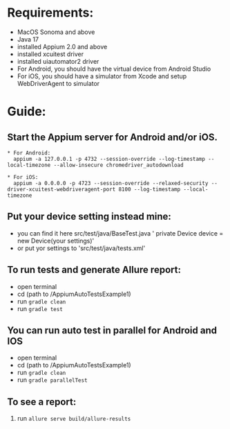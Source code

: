 # Requirements:
* MacOS Sonoma and above
* Java 17
* installed Appium 2.0 and above
* installed xcuitest driver
* installed uiautomator2 driver
* For Android, you should have the virtual device from Android Studio
* For iOS, you should have a simulator from Xcode and setup WebDriverAgent to simulator


# Guide:
## Start the Appium server for Android and/or iOS.
    * For Android:
      appium -a 127.0.0.1 -p 4732 --session-override --log-timestamp --local-timezone --allow-insecure chromedriver_autodownload

    * For iOS:
      appium -a 0.0.0.0 -p 4723 --session-override --relaxed-security --driver-xcuitest-webdriveragent-port 8100 --log-timestamp --local-timezone
      
## Put your device setting instead mine:
* you can find it here src/test/java/BaseTest.java ' private Device device = new Device(your settings)' 
* or put yor settings to 'src/test/java/tests.xml'

## To run tests and generate Allure report:
* open terminal
* cd (path to /AppiumAutoTestsExample1)
* run `gradle clean`
* run `gradle test`

## You can run auto test in parallel for Android and IOS
* open terminal
* cd (path to /AppiumAutoTestsExample1)
* run `gradle clean`
* run `gradle parallelTest`

## To see a report:
1. run `allure serve build/allure-results `

